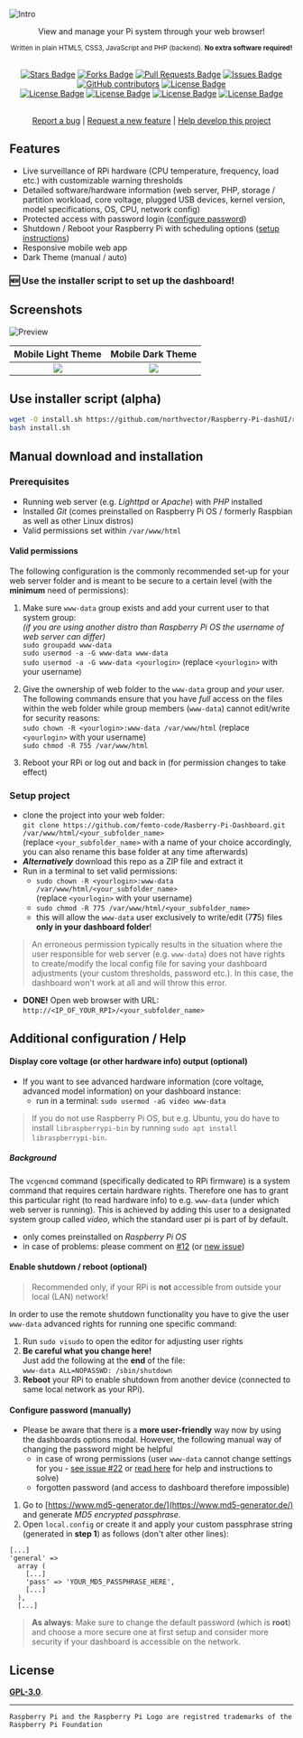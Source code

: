 ![Intro](img/logo.png?raw=true "Raspberry Pi Dashboard - Project Logo")
<div align="center">View and manage your Pi system through your web browser!</div>
<p align="center"><sub>Written in plain HTML5, CSS3, JavaScript and PHP (backend). <b>No extra software required!</b></sub></p>
<br>
<div align="center">
  <a href="https://github.com/northvector/Raspberry-Pi-dashUI/stargazers"><img src="https://img.shields.io/github/stars/northvector/Raspberry-Pi-dashUI?color=yellow" alt="Stars Badge"/></a>
<a href="https://github.com/northvector/Raspberry-Pi-dashUI/network/members"><img src="https://img.shields.io/github/forks/northvector/Raspberry-Pi-dashUI?color=orange" alt="Forks Badge"/></a>
<a href="https://github.com/northvector/Raspberry-Pi-dashUI/pulls"><img src="https://img.shields.io/github/issues-pr/northvector/Raspberry-Pi-dashUI" alt="Pull Requests Badge"/></a>
<a href="https://github.com/northvector/Raspberry-Pi-dashUI/issues"><img src="https://img.shields.io/github/issues/northvector/Raspberry-Pi-dashUI" alt="Issues Badge"/></a>
<a href="https://github.com/northvector/Raspberry-Pi-dashUI/graphs/contributors"><img alt="GitHub contributors" src="https://img.shields.io/github/contributors/northvector/Raspberry-Pi-dashUI?color=2b9348"></a>
<a href="https://github.com/northvector/Raspberry-Pi-dashUI/blob/master/LICENSE"><img src="https://img.shields.io/github/license/northvector/Raspberry-Pi-dashUI?color=2b9348" alt="License Badge"/></a>
<br>
<a href="https://github.com/northvector/Raspberry-Pi-dashUI/"><img src="https://img.shields.io/github/repo-size/northvector/Raspberry-Pi-dashUI?color=important" alt="License Badge"/></a>
<a href="https://github.com/northvector/Raspberry-Pi-dashUI/"><img src="https://img.shields.io/tokei/lines/github/northvector/Raspberry-Pi-dashUI?color=yellowgreen" alt="License Badge"/></a>
<a href="https://github.com/northvector/Raspberry-Pi-dashUI/releases"><img src="https://img.shields.io/github/v/release/northvector/Raspberry-Pi-dashUI?color=success" alt="License Badge"/></a>
<a href="https://github.com/northvector/Raspberry-Pi-dashUI/commits"><img src="https://img.shields.io/github/last-commit/northvector/Raspberry-Pi-dashUI" alt="License Badge"/></a>
</div>
<br>
<p align="center"><a href="https://github.com/northvector/Raspberry-Pi-dashUI/issues">Report a bug</a> | <a href="https://github.com/northvector/Raspberry-Pi-dashUI/discussions">Request a new feature</a> | <a href="https://github.com/northvector/Raspberry-Pi-dashUI/pulls">Help develop this project</a></p>

## Features

- Live surveillance of RPi hardware (CPU temperature, frequency, load etc.) with customizable warning thresholds
- Detailed software/hardware information (web server, PHP, storage / partition workload, core voltage, plugged USB devices, kernel version, model specifications, OS, CPU, network config)
- Protected access with password login ([configure password](https://github.com/northvector/Raspberry-Pi-dashUI#configure-password-manually))
- Shutdown / Reboot your Raspberry Pi with scheduling options ([setup instructions](https://github.com/northvector/Raspberry-Pi-dashUI#enable-shutdown--reboot-optional))
- Responsive mobile web app
- Dark Theme (manual / auto)

### 🆕 Use the installer script to set up the dashboard!

## Screenshots

![Preview](img/preview.png?raw=true "Preview of dashboard in a web browser")

| Mobile Light Theme                                | Mobile Dark Theme                               |
|:-------------------------------------------------:|:-----------------------------------------------:|
| ![](img/m2.png?raw=true)                          |                ![](img/m1.png?raw=true)         |

## Use installer script (alpha)

```bash
wget -O install.sh https://github.com/northvector/Raspberry-Pi-dashUI/raw/release/installer.sh
bash install.sh
```

## Manual download and installation

### Prerequisites

- Running web server (e.g. *Lighttpd* or *Apache*) with *PHP* installed
- Installed *Git* (comes preinstalled on Raspberry Pi OS / formerly Raspbian as well as other Linux distros)
- Valid permissions set within `/var/www/html`

#### Valid permissions

The following configuration is the commonly recommended set-up for your web server folder and is meant to be secure to a certain level (with the **minimum** need of permissions):

1. Make sure `www-data` group exists and add your current user to that system group:<br>
_(if you are using another distro than Raspberry Pi OS the username of web server can differ)_<br>
`sudo groupadd www-data`<br>
`sudo usermod -a -G www-data www-data`<br>
`sudo usermod -a -G www-data <yourlogin>` (replace `<yourlogin>` with your username)

1. Give the ownership of web folder to the `www-data` group and *your* user.<br>The following commands ensure that you have _full_ access on the files within the web folder while group members (`www-data`) cannot edit/write for security reasons:<br>
`sudo chown -R <yourlogin>:www-data /var/www/html` (replace `<yourlogin>` with your username)<br>
`sudo chmod -R 755 /var/www/html`

3. Reboot your RPi or log out and back in (for permission changes to take effect)

### Setup project

- clone the project into your web folder:<br>`git clone https://github.com/femto-code/Rasberry-Pi-Dashboard.git /var/www/html/<your_subfolder_name>`<br>(replace `<your_subfolder_name>` with a name of your choice accordingly, you can also rename this base folder at any time afterwards)
- ***Alternatively*** download this repo as a ZIP file and extract it
- Run in a terminal to set valid permissions:
  - `sudo chown -R <yourlogin>:www-data /var/www/html/<your_subfolder_name>`<br>(replace `<yourlogin>` with your username)
  - `sudo chmod -R 775 /var/www/html/<your_subfolder_name>`
  - this will allow the `www-data` user exclusively to write/edit (7**7**5) files **only in your dashboard folder**!
> An erroneous permission typically results in the situation where the user responsible for web server (e.g. `www-data`) does not have rights to create/modify the local config file for saving your dashboard adjustments (your custom thresholds, password etc.). In this case, the dashboard won't work at all and will throw this error.
- **DONE!** Open web browser with URL: `http://<IP_OF_YOUR_RPI>/<your_subfolder_name>`

## Additional configuration / Help

#### Display core voltage (or other hardware info) output (optional)
- If you want to see advanced hardware information (core voltage, advanced model information) on your dashboard instance:
  - run in a terminal: `sudo usermod -aG video www-data` 
>If you do not use Raspberry Pi OS, but e.g. Ubuntu, you do have to install `libraspberrypi-bin` by running `sudo apt install libraspberrypi-bin`.

##### Background
The `vcgencmd` command (specifically dedicated to RPi firmware) is a system command that requires certain hardware rights. Therefore one has to grant this particular right (to read hardware info) to e.g. `www-data` (under which web server is running). This is achieved by adding this user to a designated system group called *video*, which the standard user pi is part of by default.
- only comes preinstalled on *Raspberry Pi OS*
- in case of problems: please comment on [#12](https://github.com/northvector/Raspberry-Pi-dashUI/issues/12) (or [new issue](https://github.com/northvector/Raspberry-Pi-dashUI/issues/new))

#### Enable shutdown / reboot (optional)

> Recommended only, if your RPi is **not** accessible from outside your local (LAN) network!

In order to use the remote shutdown functionality you have to give the user `www-data` advanced rights for running one specific command:
1. Run `sudo visudo` to open the editor for adjusting user rights
2. **Be careful what you change here!**<br>Just add the following at the **end** of the file: <br>`www-data ALL=NOPASSWD: /sbin/shutdown`
3. **Reboot** your RPi to enable shutdown from another device (connected to same local network as your RPi).

#### Configure password (manually)

- Please be aware that there is a **more user-friendly** way now by using the dashboards options modal. However, the following manual way of changing the password might be helpful
  - in case of wrong permissions (user `www-data` cannot change settings for you - [see issue #22](https://github.com/northvector/Raspberry-Pi-dashUI/issues/22) or [read here](https://github.com/northvector/Raspberry-Pi-dashUI#valid-permissions) for help and instructions to solve)
  - forgotten password (and access to dashboard therefore impossible)

1. Go to [https://www.md5-generator.de/](https://www.md5-generator.de/) and generate *MD5 encrypted passphrase*.
2. Open `local.config` or create it and apply your custom passphrase string (generated in **step 1**) as follows (don't alter other lines):
```
[...]
'general' =>
  array (
    [...]
    'pass' => 'YOUR_MD5_PASSPHRASE_HERE',
    [...]
  ),
  [...]
```

> **As always**: Make sure to change the default password (which is **root**) and choose a more secure one at first setup and consider more security if your dashboard is accessible on the network.

## License

[**GPL-3.0**](LICENSE).

---

`Raspberry Pi and the Raspberry Pi Logo are registred trademarks of the Raspberry Pi Foundation`
